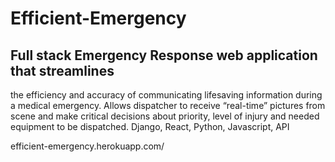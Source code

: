 # Efficient-Emergency
 ## Full stack Emergency Response web application that streamlines 
 the efficiency and accuracy of communicating lifesaving information 
 during a medical emergency. Allows dispatcher to receive “real-time” 
 pictures from scene and make critical decisions about priority, level
 of injury and needed equipment to be dispatched.  Django, React, Python, Javascript, API
 
efficient-emergency.herokuapp.com/

